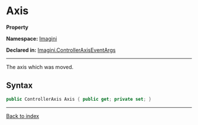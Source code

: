 # Axis

**Property**

**Namespace:** [Imagini](Imagini.md)

**Declared in:** [Imagini.ControllerAxisEventArgs](Imagini.ControllerAxisEventArgs.md)

------



The axis which was moved.


## Syntax

```csharp
public ControllerAxis Axis { public get; private set; }
```

------

[Back to index](index.md)
